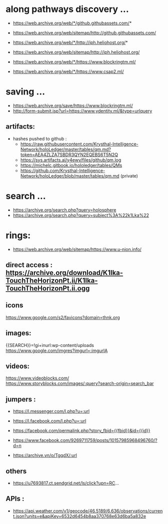 # along pathways discovery ...

* https://web.archive.org/web/*/github.githubassets.com/*
* https://web.archive.org/web/sitemap/http://github.githubassets.com/

* https://web.archive.org/web/*/http://iph.heliohost.org/*
* https://web.archive.org/web/sitemap/http://iph.heliohost.org/

* https://web.archive.org/web/*/https://www.blockringtm.ml/
* https://web.archive.org/web/*/https://www.csap2.ml/

# saving ...
* https://web.archive.org/save/https://www.blockringtm.ml/
* http://form-submit.jsp?url=https://www.ydentity.ml/&type=urlquery

## artifacts:

 * hashes pushed to github :
    - https://raw.githubusercontent.com/Krysthal-Intelligence-Network/holoLedger/master/tables/qm.md?token=AEA4ZLZA7SBDR3QYN2EQEBS6T5N2Q
    - https://sys.artifacts.ai/y4ewv/files/github/qm.log
    - https://michelc.gitbook.io/hololedger/tables/QMs
    - https://github.com/Krysthal-Intelligence-Network/holoLedger/blob/master/tables/qm.md (private)

# search ...

* https://archive.org/search.php?query=holosphere
* https://archive.org/search.php?query=subject%3A%22k1Lka%22


# rings:

* https://web.archive.org/web/sitemap/https://www.u-nion.info/

## direct access : https://archive.org/download/K1lka-TouchTheHorizonPt.ii/K1lka-TouchTheHorizonPt.ii.ogg


## icons

 https://www.google.com/s2/favicons?domain=thnk.org
 
## images: 

 {{SEARCH}}=!gi+inurl:wp-content/uploads
 https://www.google.com/imgres?imgurl=:imgurlA
 
## videos:

 https://www.videoblocks.com/
 https://www.storyblocks.com/images/:query?search-origin=search_bar
 
## jumpers :

  * https://l.messenger.com/l.php?u=:url
  * https://l.facebook.com/l.php?u=:url

  * https://facebook.com/permalink.php?story_fbid={{fbid}}&id={{id}}
  * https://www.facebook.com/9269711759/posts/10157985968496760/?d=n
  * https://archive.vn/o/TgqdX/:url
  
## others
 * https://u7693817.ct.sendgrid.net/ls/click?upn=RC...


## APIs :

* https://api.weather.com/v1/geocode/46.5189/6.636/observations/current.json?units=e&apiKey=6532d6454b8aa370768e63d6ba5a832e
